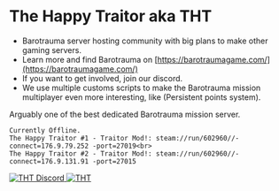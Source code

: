 # The Happy Traitor aka THT

- Barotrauma server hosting community with big plans to make other gaming servers.
- Learn more and find Barotrauma on [https://barotraumagame.com/](https://barotraumagame.com/)
- If you want to get involved, join our discord.
- We use multiple customs scripts to make the Barotrauma mission multiplayer even more interesting, like (Persistent points system).

Arguably one of the best dedicated Barotrauma mission server.

```
Currently Offline.
The Happy Traitor #1 - Traitor Mod!: steam://run/602960//-connect=176.9.79.252 -port=27019<br>
The Happy Traitor #2 - Traitor Mod!: steam://run/602960//-connect=176.9.131.91 -port=27015
```
<a href="https://discord.gg/X9YNEd2JMS">
         <img alt="THT Discord" src="https://discord.com/api/guilds/874658757546766376/widget.png?style=banner2">
         <img alt="THT" src="http://hynnansaha.fi/kuvat/jone/barotrauma/THT.png">
</a>
